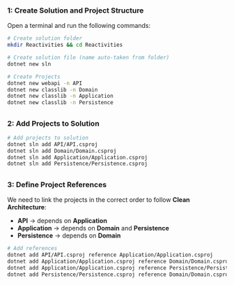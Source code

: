### 1: Create Solution and Project Structure
Open a terminal and run the following commands:

```bash
# Create solution folder
mkdir Reactivities && cd Reactivities

# Create solution file (name auto-taken from folder)
dotnet new sln  

# Create Projects
dotnet new webapi -n API
dotnet new classlib -n Domain
dotnet new classlib -n Application
dotnet new classlib -n Persistence
```
##
### 2: Add Projects to Solution
```bash
# Add projects to solution
dotnet sln add API/API.csproj
dotnet sln add Domain/Domain.csproj
dotnet sln add Application/Application.csproj
dotnet sln add Persistence/Persistence.csproj
```
##
### 3: Define Project References
We need to link the projects in the correct order to follow **Clean Architecture**:

- **API** → depends on **Application**
- **Application** → depends on **Domain** and **Persistence**
- **Persistence** → depends on **Domain**

```bash
# Add references
dotnet add API/API.csproj reference Application/Application.csproj
dotnet add Application/Application.csproj reference Domain/Domain.csproj
dotnet add Application/Application.csproj reference Persistence/Persistence.csproj
dotnet add Persistence/Persistence.csproj reference Domain/Domain.csproj
```
